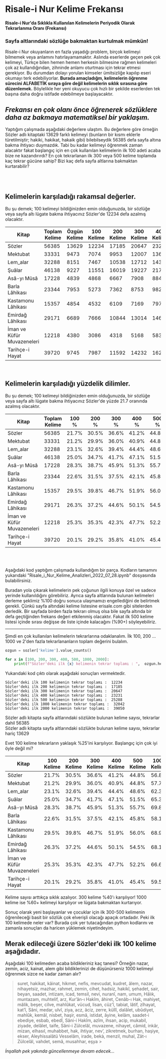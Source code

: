 # Risale-i Nur Kelime Frekansı

**Risale-i Nur'da Sıklıkla Kullanılan Kelimelerin Periyodik Olarak Tekrarlanma Oranı (Frekansı)**

### Sayfa altlarındaki sözlüğe bakmaktan kurtulmak mümkün!

Risale-i Nur okuyanların en fazla yaşadığı problem, birçok kelimeyi bilmemek veya anlamını hatırlayamamaktır.
Aslında eserlerde geçen pek çok kelimeyi, Türkçe bilen hemen hemen herkesin bilmesine rağmen kelimeleri çok az kullandığından, zihninde anlamı oturtması için tekrar etmesi gerekiyor. Bu durumdan dolayı yorulan kimseler ümitsizliğe kapılıp eseri okumayı terk edebiliyorlar.
**Burada amaçladığm, kelimelerin öğrenme sürecini ALFABETİK sıraya göre değil kelimelerin sıklık sırasına göre düzenlemek.**
Böylelikle her yeni okuyucu çok hızlı bir şekilde eserlerden tek başına daha doğru istifade edebilmeye başlayacaktır.
## *Frekansı en çok olanı önce öğrenerek sözlüklere daha az bakmaya matematiksel bir yaklaşım.*

Yaptığım çalışmada aşağıdaki değerlere ulaştım. Bu değerlere göre örneğin Sözler adlı kitaptaki 13629 farklı kelimeyi (bunların bir kısmı eklerle türetilmiştir; hakiki, hakikat, hakaik gibi) bilebilseydik 56385 defa sayfa altına bakma ihtiyacı duymazdık. Tabi bu kadar kelimeyi öğrenmek zaman alacaktır fakat başlangıç için en çok kullanılan kelimelerin ilk 100 adeti acaba bize ne kazandırırdı? En çok tekrarlanan ilk 300 veya 500 kelime toplamda kaç tekrar gücüne sahip? Bizi kaç defa sayfa altlarına bakmaktan kurtarabilir?

<br/><br/>

## Kelimelerin karşıladığı **rakamsal** değerler.
Bu şu demek; 100 kelimeyi bildiğinizden emin olduğunuzda, bir sözlüğe veya sayfa altı lügate bakma ihtiyacınız Sözler'de 12234 defa azalmış olacaktır.


| Kitap                      |   Toplam Kelime  |   Özgün Kelime |   100 Kelime |   200 Kelime |   300 Kelime |   400 Kelime |   500 Kelime |    1000 Kelime|   2000 Kelime |
| -------------------------- | ---------------  | -------------- | ------- | ------- | ------- | ------- | ------- |  -------- | -------- |
| Sözler                     |           56385  |          13629 |   12234 |   17185 |   20647 |   23231 |   25288 |     32042 |    39050 |
| Mektubat                   |           33331  |           9473 |    7074 |    9953 |   12007 |   13616 |   14930 |     19229 |    23570 |
| Lem_alar                   |           32288  |           8151 |    7467 |   10538 |   12712 |   14351 |   15689 |     20118 |    24364 |
| Şuâlar                     |           46138  |           9227 |   11551 |   16019 |   19227 |   21752 |   23740 |     30135 |    35967 |
| Asâ-yı Mûsâ                |           17228  |           4839 |    4868 |    6667 |    7908 |    8843 |    9595 |     12033 |    14344 |
| Barla Lâhikası             |           23344  |           7953 |    5273 |    7362 |    8753 |    9824 |   10700 |     13554 |    16533 |
| Kastamonu Lâhikası         |           15357  |           4854 |    4532 |    6109 |    7169 |    7972 |    8606 |     10587 |    12503 |
| Emirdağ Lâhikası           |           29171  |           6689 |    7666 |   10844 |   13014 |   14618 |   15888 |     19867 |    23590 |
| İman ve Küfür Muvazeneleri |           12218  |           4380 |    3086 |    4318 |    5168 |    5833 |    6372 |      8143 |     9838 |
| Tarihçe-i Hayat            |           39720  |           9745 |    7987 |   11592 |   14232 |   16294 |   18014 |     23633 |    29012 |

<br/>

## Kelimelerin karşıladığı **yüzdelik** dilimler.
Bu şu demek; 100 kelimeyi bildiğinizden emin olduğunuzda, bir sözlüğe veya sayfa altı lügate bakma ihtiyacınız Sözler'de yüzde 21.7 oranında azalmış olacaktır.

| Kitap                      |   Toplam Kelime  | 100 %   | 200 %   | 300 %   | 400 %   | 500 %   | 1000 %   | 2000 %   |
| -------------------------- | ---------------  | ------- | ------- | ------- | ------- | ------- | -------- | -------- |
| Sözler                     |           56385  | 21.7%   | 30.5%   | 36.6%   | 41.2%   | 44.8%   | 56.8%    | 69.3%    |
| Mektubat                   |           33331  | 21.2%   | 29.9%   | 36.0%   | 40.9%   | 44.8%   | 57.7%    | 70.7%    |
| Lem_alar                   |           32288  | 23.1%   | 32.6%   | 39.4%   | 44.4%   | 48.6%   | 62.3%    | 75.5%    |
| Şuâlar                     |           46138  | 25.0%   | 34.7%   | 41.7%   | 47.1%   | 51.5%   | 65.3%    | 78.0%    |
| Asâ-yı Mûsâ                |           17228  | 28.3%   | 38.7%   | 45.9%   | 51.3%   | 55.7%   | 69.8%    | 83.3%    |
| Barla Lâhikası             |           23344  | 22.6%   | 31.5%   | 37.5%   | 42.1%   | 45.8%   | 58.1%    | 70.8%    |
| Kastamonu Lâhikası         |           15357  | 29.5%   | 39.8%   | 46.7%   | 51.9%   | 56.0%   | 68.9%    | 81.4%    |
| Emirdağ Lâhikası           |           29171  | 26.3%   | 37.2%   | 44.6%   | 50.1%   | 54.5%   | 68.1%    | 80.9%    |
| İman ve Küfür Muvazeneleri |           12218  | 25.3%   | 35.3%   | 42.3%   | 47.7%   | 52.2%   | 66.6%    | 80.5%    |
| Tarihçe-i Hayat            |           39720  | 20.1%   | 29.2%   | 35.8%   | 41.0%   | 45.4%   | 59.5%    | 73.0%    |

<br/><br/>

Aşağıdaki kod yaptığım çalışmada kullandığım bir parça. Kodların tamamını yukarıdaki "Risale_i_Nur_Kelime_Analizleri_2022_07_28.ipynb" dosyasında bulabilirsiniz.

Buradan yola çıkarak kelimelerin pek çoğunun ilgili konuya özel ve sadece yerinde kullanıldığını görebiliriz. 
Ayrıca sayfa altlarında bulunan kelimeleri derleme şeklimiz %100 doğru sonuca ulaşmamızı engellediğini de belirtmek gerekli. 
Çünkü sayfa altındaki kelime listesine erisale.com gibi sitelerden derledik. 
Bir sayfada birden fazla tekrarı olmuş olsa bile sayfa altında bir defa geçtiğinden frekans değeri etkilenmiş olacaktır. 
Fakat ilk 500 kelime listesi içinde sırası değişse de liste içinde kalacağını (%90+) söyleyebiliriz.

--------

Şimdi en çok kullanılan kelimelerin tekrarlarına odaklanalım.
İlk 100, 200 ... 1000 ve 2'den fazla tekrarlananların toplam değerini bulalım.
```python
ozgun = sozler['kelime'].value_counts()

for x in [100, 200, 300, 400, 500, 1000, 2000]:
    print(f"Sözler'deki ilk {x} kelimenin tekrar toplamı : ",  ozgun.head(x).sum())
```
Yukarıdaki kod çıktı olarak aşağıdaki sonuçları vermektedir.
```
Sözler'deki ilk 100 kelimenin tekrar toplamı :  12234
Sözler'deki ilk 200 kelimenin tekrar toplamı :  17185
Sözler'deki ilk 300 kelimenin tekrar toplamı :  20647
Sözler'deki ilk 400 kelimenin tekrar toplamı :  23231
Sözler'deki ilk 500 kelimenin tekrar toplamı :  25288
Sözler'deki ilk 1000 kelimenin tekrar toplamı :  32042
Sözler'deki ilk 2000 kelimenin tekrar toplamı :  39050
```

Sözler adlı kitapta sayfa altlarındaki sözlükte bulunan kelime sayısı, tekrarlar dahil 56385 </br>
Sözler adlı kitapta sayfa altlarındaki sözlükte bulunan kelime sayısı, tekrarlar hariç 13629 </br>


Evet 100 kelime tekrarların yaklaşık %25'ini karşılıyor. Başlangıç için çok iyi öyle değil mi?

| Kitap                      | 100 Kelime | 200 Kelime | 300 Kelime | 400 Kelime | 500 Kelime | 1000 Kelime | 2000 Kelime |
| -------------------------- | -------    | -------    | -------    | -------    | -------    | --------    | --------    |
| Sözler                     | 21.7%      | 30.5%      | 36.6%      | 41.2%      | 44.8%      | 56.8%       | 69.3%       |
| Mektubat                   | 21.2%      | 29.9%      | 36.0%      | 40.9%      | 44.8%      | 57.7%       | 70.7%       |
| Lem_alar                   | 23.1%      | 32.6%      | 39.4%      | 44.4%      | 48.6%      | 62.3%       | 75.5%       |
| Şuâlar                     | 25.0%      | 34.7%      | 41.7%      | 47.1%      | 51.5%      | 65.3%       | 78.0%       |
| Asâ-yı Mûsâ                | 28.3%      | 38.7%      | 45.9%      | 51.3%      | 55.7%      | 69.8%       | 83.3%       |
| Barla Lâhikası             | 22.6%      | 31.5%      | 37.5%      | 42.1%      | 45.8%      | 58.1%       | 70.8%       |
| Kastamonu Lâhikası         | 29.5%      | 39.8%      | 46.7%      | 51.9%      | 56.0%      | 68.9%       | 81.4%       |
| Emirdağ Lâhikası           | 26.3%      | 37.2%      | 44.6%      | 50.1%      | 54.5%      | 68.1%       | 80.9%       |
| İman ve Küfür Muvazeneleri | 25.3%      | 35.3%      | 42.3%      | 47.7%      | 52.2%      | 66.6%       | 80.5%       |
| Tarihçe-i Hayat            | 20.1%      | 29.2%      | 35.8%      | 41.0%      | 45.4%      | 59.5%       | 73.0%       |

Kelime sayısı arttıkça sıklık azalıyor.
300 kelime %40'ı karşılıyor!
1000 kelime ise %60+ kelimeyi karşılıyor ve lügata bakmaktan kurtarıyor.

Sonuç olarak yeni başlayanlar ve çocuklar için ilk 300-500 kelimenin öğrenileceği basit bir sözlük çok elverişli olacağı apaçık ortadadır.
Peki ilk 100 kelimede neler var?
Burada çok yer tutacağından python kodlarını ve zamanla sonuçları da haricen yüklemek niyetindeyim.

## Merak edileceği üzere Sözler'deki ilk 100 kelime aşağıdadır.

Aşağıdaki 100 kelimeden acaba bildikleriniz kaç tanesi?
Örneğin nazar, zemin, aciz, kainat, alem gibi bildiklerinizi de düşünürseniz 1000 kelimeyi öğrenmek sizce ne kadar zaman alır?

> suret, hakikat, kâinat, hikmet, nefis, mevcudat, kudret, âlem, nazar, nihayetsiz, mazhar, rahmet, zemin, cihet, hadsiz, hakikî, şehadet, sair, beyan, saadet, intizam, icad, temsil, nevi, nuranî, nam, umum, Hâlık, muntazam, muhtelif, arz, Kur’ân-ı Hakîm, âhiret, Cenâb-ı Hak, mahiyet, mâlik, beşer, cilve, mahlûkat, vücud, lisan, cüz’î, tabiat, lâtif, zîhayat, kat’î, Sâni, medar, ulvî, ziya, acz, âciz, zerre, küllî, dalâlet, ubûdiyet, mahlûk, kemâl, nisbet, haşir, esmâ, istidat, âyine, kelâm, saadet-i ebediye, esbab, ebedî, Sâni-i Hakîm, azîm, ihsan, acip, mukabil, ziyade, delâlet, taife, Sâni-i Zülcelâl, muvazene, nihayet, câmid, inkâr, mizan, elhasıl, muhabbet, hak, ihtiyar, nev’, zikretmek, burhan, haşiye, ekser, Aleyhissalâtü Vesselâm, irade, bekà, menzil, muhal, Zât-ı Zülcelâl, vahdet, semâ, musahhar, eşya  >

*İnşallah pek yakında güncellenmeye devam edecek...*

